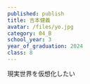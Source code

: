 ```yaml
---
published: publish
title: 吉本健義
avatar: /files/yo.jpg
category: 04_B
school_year: 3
year_of_graduation: 2024
class: 8
---
```

現実世界を仮想化したい